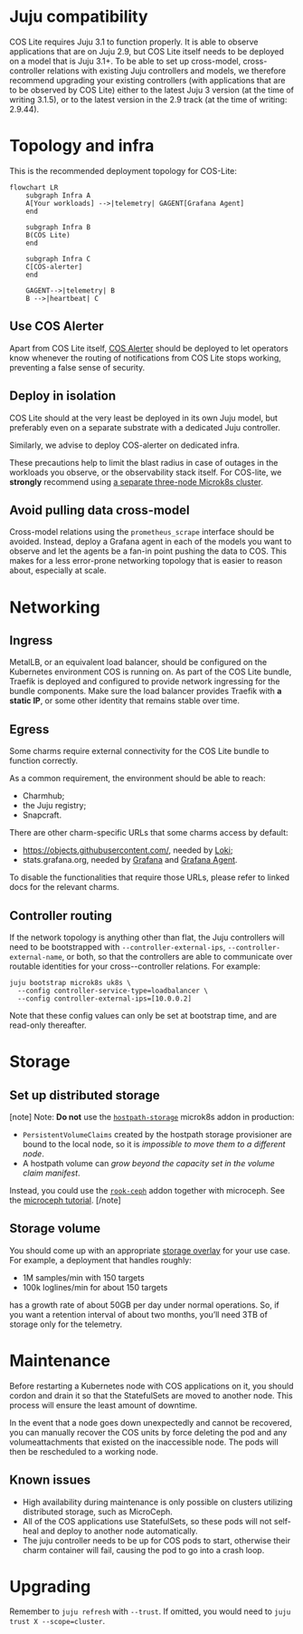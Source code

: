 # Juju compatibility

COS Lite requires Juju 3.1 to function properly. It is able to observe applications that are on Juju 2.9, but COS Lite itself needs to be deployed on a model that is Juju 3.1+. To be able to set up cross-model, cross-controller relations with existing Juju controllers and models, we therefore recommend upgrading your existing controllers (with applications that are to be observed by COS Lite) either to the latest Juju 3 version (at the time of writing 3.1.5), or to the latest version in the 2.9 track (at the time of writing: 2.9.44).

# Topology and infra

This is the recommended deployment topology for COS-Lite:

```mermaid
flowchart LR
    subgraph Infra A
    A[Your workloads] -->|telemetry| GAGENT[Grafana Agent]
    end
    
    subgraph Infra B
    B(COS Lite)
    end

    subgraph Infra C
    C[COS-alerter]
    end

    GAGENT-->|telemetry| B
    B -->|heartbeat| C
```    

## Use COS Alerter
Apart from COS Lite itself, [COS Alerter](https://github.com/canonical/cos-alerter) should be deployed to let operators know whenever the routing of notifications from COS Lite stops working, preventing a false sense of security.


## Deploy in isolation
COS Lite should at the very least be deployed in its own Juju model, but preferably even on a separate substrate with a dedicated Juju controller.

Similarly, we advise to deploy COS-alerter on dedicated infra.

These precautions help to limit the blast radius in case of outages in the workloads you observe, or the observability stack itself. For COS-lite, we **strongly** recommend using [a separate three-node Microk8s cluster](https://microk8s.io/docs/high-availability).


## Avoid pulling data cross-model

Cross-model relations using the `prometheus_scrape` interface should be avoided. Instead, deploy a Grafana agent in each of the models you want to observe and let the agents be a fan-in point pushing the data to COS. This makes for a less error-prone networking topology that is easier to reason about, especially at scale.

# Networking

## Ingress

MetalLB, or an equivalent load balancer, should be configured on the Kubernetes environment COS is running on. As part of the COS Lite bundle, Traefik is deployed and configured to provide network ingressing for the bundle components. Make sure the load balancer provides Traefik with **a static IP**, or some other identity that remains stable over time.

## Egress
Some charms require external connectivity for the COS Lite bundle to function correctly.

As a common requirement, the environment should be able to reach:
* Charmhub;
* the Juju registry;
* Snapcraft.

There are other charm-specific URLs that some charms access by default:
* https://objects.githubusercontent.com/, needed by [Loki](https://charmhub.io/loki-k8s#network-requirements-9);
* stats.grafana.org, needed by [Grafana](https://charmhub.io/grafana-k8s/docs/network-requirements) and [Grafana Agent](https://charmhub.io/grafana-agent-k8s#network-requirements-5).

To disable the functionalities that require those URLs, please refer to linked docs for the relevant charms.

## Controller routing

If the network topology is anything other than flat, the Juju controllers will need to be bootstrapped with `--controller-external-ips`, `--controller-external-name`, or both, so that the controllers are able to communicate over routable identities for your cross--controller relations. For example:

```
juju bootstrap microk8s uk8s \
  --config controller-service-type=loadbalancer \
  --config controller-external-ips=[10.0.0.2]
```

Note that these config values can only be set at bootstrap time, and are read-only thereafter.

# Storage

## Set up distributed storage
[note]
Note: **Do not** use the [`hostpath-storage`](https://microk8s.io/docs/addon-hostpath-storage) microk8s addon in production:
 * `PersistentVolumeClaims` created by the hostpath storage provisioner are bound to the local node, so it is *impossible to move them to a different node*.
 * A hostpath volume can *grow beyond the capacity set in the volume claim manifest*.

Instead, you could use the [`rook-ceph`](https://microk8s.io/docs/addon-rook-ceph) addon together with microceph. See the [microceph tutorial](https://charmhub.io/cos-lite/docs/tutorials/distributed-storage?channel=latest/edge).
[/note]

## Storage volume

You should come up with an appropriate [storage overlay](https://github.com/canonical/cos-lite-bundle/blob/main/overlays/storage-small-overlay.yaml) for your use case. For example, a deployment that handles roughly:

- 1M samples/min with 150 targets
- 100k loglines/min for about 150 targets

has a growth rate of about 50GB per day under normal operations. So, if you want a retention interval of about two months, you’ll need 3TB of storage only for the telemetry.

# Maintenance
Before restarting a Kubernetes node with COS applications on it, you should cordon and drain it so that the StatefulSets are moved to another node. This process will ensure the least amount of downtime.

In the event that a node goes down unexpectedly and cannot be recovered, you can manually recover the COS units by force deleting the pod and any volumeattachments that existed on the inaccessible node. The pods will then be rescheduled to a working node.

## Known issues
- High availability during maintenance is only possible on clusters utilizing distributed storage, such as MicroCeph.
- All of the COS applications use StatefulSets, so these pods will not self-heal and deploy to another node automatically.
- The juju controller needs to be up for COS pods to start, otherwise their charm container will fail, causing the pod to go into a crash loop.

# Upgrading
Remember to `juju refresh` with `--trust`. If omitted, you would need to `juju trust X --scope=cluster`.